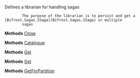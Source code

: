 Defines a librarian for handling sagas
            
            The purpose of the librarian is to persist and get a [Bifrost.Sagas.ISaga](Bifrost.Sagas.ISaga) or multiple
            sagas

**Methods**
[Close](Bifrost.Sagas.ISagaLibrarian.Close)


**Methods**
[Catalogue](Bifrost.Sagas.ISagaLibrarian.Catalogue)


**Methods**
[Get](Bifrost.Sagas.ISagaLibrarian.Get)


**Methods**
[Get](Bifrost.Sagas.ISagaLibrarian.Get)


**Methods**
[GetForPartition](Bifrost.Sagas.ISagaLibrarian.GetForPartition)
